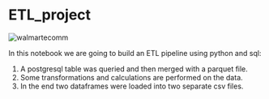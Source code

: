# ETL_project
![walmartecomm](https://github.com/hosen20/ETL_project/assets/84079430/21e8065f-4495-4863-98b8-c60b50449034)

In this notebook we are going to build an ETL pipeline using python and sql:
1. A postgresql table was queried and then merged with a parquet file.
2. Some transformations and calculations are performed on the data.
3. In the end two dataframes were loaded into two separate csv files.
